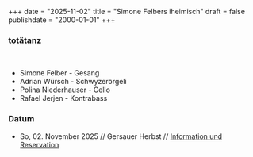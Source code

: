 +++
date = "2025-11-02"
title = "Simone Felbers iheimisch"
draft = false
publishdate = "2000-01-01"
+++
### totätanz
<br>

* Simone Felber - Gesang
* Adrian Würsch - Schwyzerörgeli
* Polina Niederhauser - Cello
* Rafael Jerjen - Kontrabass

### Datum

* So, 02. November 2025 // Gersauer Herbst // [Information und Reservation](https://derherbst.ch/programm-2025/)
